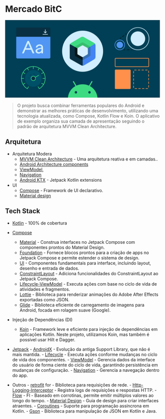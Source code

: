 # Mercado BitC

<img src="info/capa.png"/>

> O projeto busca combinar ferramentas populares do Android e demonstrar as melhores práticas de desenvolvimento, utilizando uma tecnologia atualizada, como Compose, Kotlin Flow e Koin.
O aplicativo de exemplo organiza sua camada de apresentação seguindo o padrão de arquitetura MVVM Clean Architecture.

## Arquitetura
*	Arquitetura Modera
    * [MVVM Clean Architecture](https://medium.com/@ami0275/mvvm-clean-architecture-pattern-in-android-with-use-cases-eff7edc2ef76) - Uma arquitetura reativa e em camadas..
    * [Android Architecture components](https://developer.android.com/topic/libraries/architecture)
    * [ViewModel](https://developer.android.com/topic/libraries/architecture/viewmodel),
    * [Navigation](https://developer.android.com/jetpack/androidx/releases/navigation)
    * [Android KTX](https://developer.android.com/kotlin/ktx) - Jetpack Kotlin extensions
*	UI
    * [Compose](https://developer.android.com/jetpack/compose) - Framework de UI declarativo.
    * [Material design](https://material.io/design)

## Tech Stack

- [Kotlin](https://kotlinlang.org/) - 100% de cobertura
  
-    [Compose](https://developer.android.com/jetpack/compose)
      - [Material](https://developer.android.com/jetpack/androidx/releases/compose-material) - Construa interfaces no Jetpack Compose com componentes prontos do Material Design.
      - [Foundation](https://developer.android.com/jetpack/androidx/releases/compose-foundation) - Fornece blocos prontos para a criação de apps no Jetpack Compose e permite estender o sistema de design.
      - [UI](https://developer.android.com/jetpack/androidx/releases/compose-ui) - Componentes fundamentais para interface, incluindo layout, desenho e entrada de dados.
      - [ConstraintLayout](https://developer.android.com/jetpack/androidx/releases/constraintlayout) - Adiciona funcionalidades do ConstraintLayout ao Jetpack Compose.
      - [Lifecycle-ViewModel](https://developer.android.com/jetpack/androidx/releases/lifecycle) - Executa ações com base no ciclo de vida de atividades e fragmentos.
      - [Lottie](https://github.com/airbnb/lottie/blob/master/android-compose.md) - Biblioteca para renderizar animações do Adobe After Effects exportadas como JSON.
      - [Glide](https://bumptech.github.io/glide/int/compose.html) - Biblioteca eficiente de carregamento de imagens para Android, focada em rolagem suave (Google).

- Injeção de Dependências (DI)
    - [Koin](https://insert-koin.io/docs/quickstart/android/) - Framework leve e eficiente para injeção de dependências em aplicações Kotlin. Neste projeto, utilizamos Koin, mas também é possível usar Hilt e Dagger.

- [Jetpack](https://developer.android.com/jetpack)
      - [AndroidX](https://developer.android.com/jetpack/androidx)  - Evolução da antiga Support Library, que não é mais mantida.
      - [Lifecycle](https://developer.android.com/topic/libraries/architecture/lifecycle) - Executa ações conforme mudanças no ciclo de vida dos componentes.
      - [ViewModel](https://developer.android.com/topic/libraries/architecture/viewmodel)  - Gerencia dados da interface do usuário de forma ciente do ciclo de vida, garantindo persistência em mudanças de configuração.
      - [Navigation](https://developer.android.com/guide/navigation) - Gerencia a navegação dentro do app.

- Outros
      - [retrofit](https://square.github.io/retrofit/)  for - Biblioteca para requisições de rede.
      - [Http-Logging-Interceptor](https://github.com/square/okhttp/blob/master/okhttp-logging-interceptor/README.md) - Registra logs de requisições e respostas HTTP.
      - [Flow](https://developer.android.com/kotlin/flow) - Fl - Baseado em corrotinas, permite emitir múltiplos valores ao longo do tempo.
      - [Material Design](https://material.io/develop/android/docs/getting-started/) - Guia de design para criar interfaces atraentes.
      - [Coroutines](https://github.com/Kotlin/kotlinx.coroutines) - Suporte para programação assíncrona em Kotlin.
      - [Gson](https://github.com/google/gson) - Biblioteca para manipulação de JSON em Kotlin e Java.
